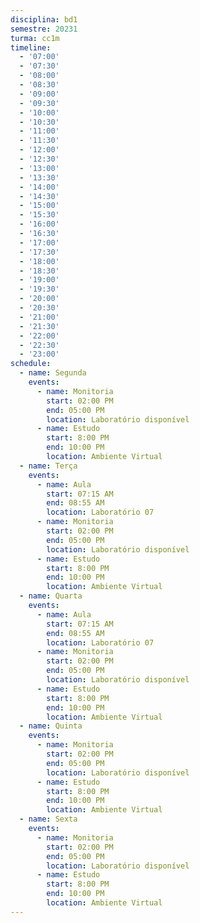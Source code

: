 ```yaml
---
disciplina: bd1
semestre: 20231
turma: cc1m
timeline:
  - '07:00'
  - '07:30'
  - '08:00'
  - '08:30'
  - '09:00'
  - '09:30'
  - '10:00'
  - '10:30'
  - '11:00'
  - '11:30'
  - '12:00'
  - '12:30'
  - '13:00'
  - '13:30'
  - '14:00'
  - '14:30'
  - '15:00'
  - '15:30'
  - '16:00'
  - '16:30'
  - '17:00'
  - '17:30'
  - '18:00'
  - '18:30'
  - '19:00'
  - '19:30'
  - '20:00'
  - '20:30'
  - '21:00'
  - '21:30'
  - '22:00'
  - '22:30'
  - '23:00'
schedule:
  - name: Segunda
    events:
      - name: Monitoria
        start: 02:00 PM
        end: 05:00 PM
        location: Laboratório disponível
      - name: Estudo
        start: 8:00 PM
        end: 10:00 PM
        location: Ambiente Virtual
  - name: Terça
    events:
      - name: Aula
        start: 07:15 AM
        end: 08:55 AM
        location: Laboratório 07
      - name: Monitoria
        start: 02:00 PM
        end: 05:00 PM
        location: Laboratório disponível
      - name: Estudo
        start: 8:00 PM
        end: 10:00 PM
        location: Ambiente Virtual
  - name: Quarta
    events:
      - name: Aula
        start: 07:15 AM
        end: 08:55 AM
        location: Laboratório 07
      - name: Monitoria
        start: 02:00 PM
        end: 05:00 PM
        location: Laboratório disponível
      - name: Estudo
        start: 8:00 PM
        end: 10:00 PM
        location: Ambiente Virtual
  - name: Quinta
    events:
      - name: Monitoria
        start: 02:00 PM
        end: 05:00 PM
        location: Laboratório disponível
      - name: Estudo
        start: 8:00 PM
        end: 10:00 PM
        location: Ambiente Virtual
  - name: Sexta
    events:
      - name: Monitoria
        start: 02:00 PM
        end: 05:00 PM
        location: Laboratório disponível
      - name: Estudo
        start: 8:00 PM
        end: 10:00 PM
        location: Ambiente Virtual
---
```

